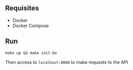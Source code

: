 ## Requisites

* Docker
* Docker Compose

## Run

`make up && make init-be`

Then access to `localhost:8000` to make requests to the API
